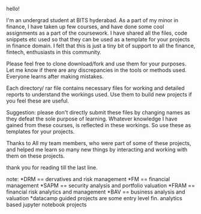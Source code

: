 hello!

I'm an undergrad student at BITS hyderabad. As a part of my minor in finance, I have taken up few courses, and have done some cool assignments as a part of the coursework. I have shared all the files, code snippets etc used so that they can be used as a template for your projects in finance domain. I felt that this is just a tiny bit of support to all the finance, fintech, enthusiasts in this community.

Please feel free to clone download/fork and use them for your purposes. Let me know if there are any discrepancies in the tools or methods used. Everyone learns after making mistakes.

Each directory/ rar file contains necessary files for working and detailed reports to understand the workings used. Use them to build new projects if you feel these are useful.

Suggestion: please don't directly submit these files by changing names as they defeat the sole purpose of learning. Whatever knowledge I have gained from these courses, is reflected in these workings. So use these as templates for your projects.

Thanks to All my team members, who were part of some of these projects, and helped me learn so many new things by interacting and working with them on these projects.

thank you for reading till the last line.

note:
*DRM == dervatives and risk management
*FM == financial management
*SAPM == security analysis and portfolio valuation
*FRAM == financial risk analytics and management
*BAV == business analysis and valuation
*datacamp guided projects are some entry level fin. analytics based jupyter notebook projects
